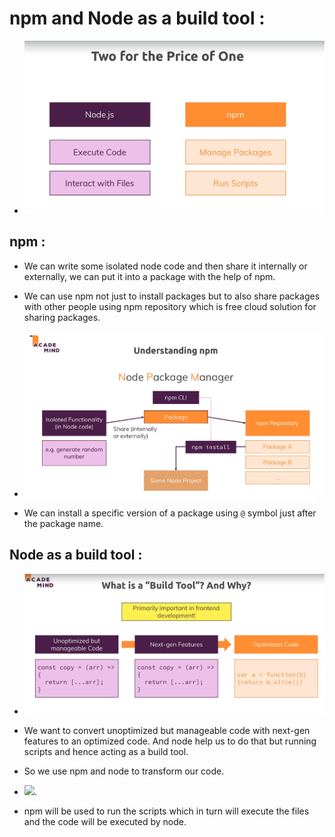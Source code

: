# npm and Node as a build tool :

* ![](2022-06-26-18-28-16.png)

## npm :

* We can write some isolated node code and then share it internally or externally, we can put it into a package with the help of npm.

* We can use npm not just to install packages but to also share packages with other people using npm repository which is free cloud solution for sharing packages.

* ![](2022-06-26-18-32-53.png)

* We can install a specific version of a package using `@` symbol just after the package name.

## Node as a build tool :

* ![](2022-06-26-18-48-35.png)

* We want to convert unoptimized but manageable code with next-gen features to an optimized code. And node help us to do that but running scripts and hence acting as a build tool.

* So we use npm and node to transform our code.

* ![](2022-06-26-18-47-17.png).

* npm will be used to run the scripts which in turn will execute the files and the code will be executed by node.




